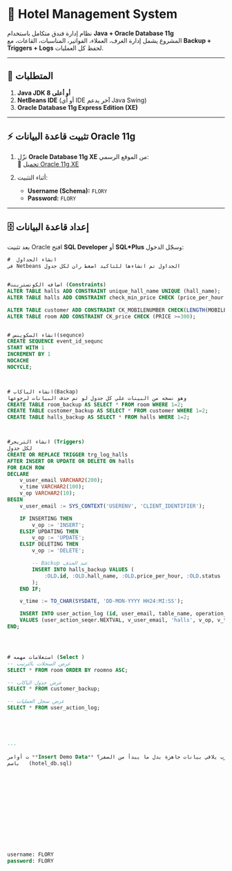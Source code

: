# 🏨 Hotel Management System

نظام إدارة فندق متكامل باستخدام **Java + Oracle Database 11g**  
المشروع يشمل إدارة الغرف، العملاء، الفواتير، المناسبات، القاعات، مع **Backup + Triggers + Logs** لحفظ كل العمليات.

---

## 📌 المتطلبات
1. **Java JDK 8 أو أعلى**
2. **NetBeans IDE** (أو أي IDE آخر يدعم Java Swing)
3. **Oracle Database 11g Express Edition (XE)**

---

## ⚡ تثبيت قاعدة البيانات Oracle 11g
1. نزّل **Oracle Database 11g XE** من الموقع الرسمي:  
   🔗 [تحميل Oracle 11g XE](https://www.oracle.com/database/technologies/appdev/xe.html)

2. أثناء التثبيت:
   - **Username (Schema):** `FLORY`  
   - **Password:** `FLORY`  

---

## 🗄️ إعداد قاعدة البيانات
بعد تثبيت Oracle افتح **SQL Developer** أو **SQL*Plus** وسجّل الدخول:

```sql
#  انشاء الجداول
في Netbeans الجداول تم انشاءها للتاكيد اضغط ران لكل جدول


#اضافه الكونسترينت (Constraints)
ALTER TABLE halls ADD CONSTRAINT unique_hall_name UNIQUE (hall_name);
ALTER TABLE halls ADD CONSTRAINT check_min_price CHECK (price_per_hour >= 100);

ALTER TABLE customer ADD CONSTRAINT CK_MOBILENUMBER CHECK(LENGTH(MOBILENUMBER)=11);
ALTER TABLE room ADD CONSTRAINT CK_price CHECK (PRICE >=300);


# انشاء السكوينس(sequnce)
CREATE SEQUENCE event_id_sequnc
START WITH 1
INCREMENT BY 1
NOCACHE
NOCYCLE;



# انشاء الباكاب(Backap)
وهو نسخه من البينات علي كل جدول لو تم حذف البيانات لرجوعها
CREATE TABLE room_backup AS SELECT * FROM room WHERE 1=2;
CREATE TABLE customer_backup AS SELECT * FROM customer WHERE 1=2;
CREATE TABLE halls_backup AS SELECT * FROM halls WHERE 1=2;



#انشاء التريجر (Triggers)
لكل جدول
CREATE OR REPLACE TRIGGER trg_log_halls
AFTER INSERT OR UPDATE OR DELETE ON halls
FOR EACH ROW
DECLARE
    v_user_email VARCHAR2(200);
    v_time VARCHAR2(100);
    v_op VARCHAR2(10);
BEGIN
    v_user_email := SYS_CONTEXT('USERENV', 'CLIENT_IDENTIFIER');

    IF INSERTING THEN
        v_op := 'INSERT';
    ELSIF UPDATING THEN
        v_op := 'UPDATE';
    ELSIF DELETING THEN
        v_op := 'DELETE';

        -- Backup عند الحذف
        INSERT INTO halls_backup VALUES (
            :OLD.id, :OLD.hall_name, :OLD.price_per_hour, :OLD.status
        );
    END IF;

    v_time := TO_CHAR(SYSDATE, 'DD-MON-YYYY HH24:MI:SS');

    INSERT INTO user_action_log (id, user_email, table_name, operation_type, action_time)
    VALUES (user_action_seqer.NEXTVAL, v_user_email, 'halls', v_op, v_time);
END;




# استعلامات مهمه (Select )
-- عرض السجلات بالترتيب
SELECT * FROM room ORDER BY roomno ASC;

-- عرض جدول الباكاب
SELECT * FROM customer_backup;

-- عرض سجل العمليات
SELECT * FROM user_action_log;





---

ت أوامر **Insert Demo Data** بحيث اللي يجرب يلاقي بيانات جاهزة بدل ما يبدأ من الصفر؟
باسم   (hotel_db.sql)














username: FLORY
password: FLORY
